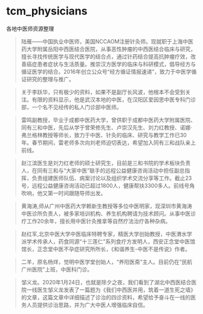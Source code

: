 # tcm_physicians
各地中医师资源整理


>陆雁——中国执业中医师，美国NCCAOM注册针灸师。现就职于上海中医药大学附属岳阳中西医结合医院，从事恶性肿瘤的中西医结合临床与研究，擅长寻找传统医学与现代医学的结合点，通过针药结合提高抗肿瘤疗效，改善癌症患者症状与生活质量。推崇汉方医学的临床与科研模式，倡导经方与循证医学的结合。2016年创立公众号“经方循证情报速递”，致力于中医学循证研究的整理与推广。

>关于李跃华，只有极少的资料，如果不是副厅长风波，他根本不会受到关注。有限的资料显示，他是武汉本地的中医，在汉阳区爱因思中医专科门诊部，一个名不见经传的私人门诊部中医师。

>雷鸣副教授，毕业于成都中医药大学，曾供职于成都中医药大学附属医院、同有三和中医，先后从学于曾荣修先生、卢崇汉先生、刘力红教授、诺娜·弗兰格林教授等师长，致力于中医、针灸的临床、研究与教学工作已30年。春节期间，雷老师多次向刘老师迫切表达，希望加入同有三和战队亲上前线。

>赵江滨医生是刘力红老师的硕士研究生，目前是三和书院的学术板块负责人，在同有三和与“大家中医”联手的远程公益健康咨询活动中担任副总指挥，负责组建医师队伍、病案讨论以及组织学术交流分享等工作。截止23号，远程公益健康咨询活动已超过1800人，健康帮扶3300多人。前线号角吹响，他又第一时间跟随导师出发。

>黄海涛,师从广州中医药大学赖新生教授等多位中医明家，现深圳市黄海涛中医诊所负责人，被多家培训机构、养生机构聘请为技术顾问。从事中医诊疗工作20余年，擅长用中医针灸推拿等自然疗法治疗各种杂病。

>赵红军,北京中医大学中医临床特聘专家，精医大学创始教授，中医渭水学派学术传承人，药食同源“十三莲仁”系列食疗方发明人，西安正念堂中医馆馆长，正念堂中医不孕症研究所所长，《和谐养生-中医不是传说》作者。

>二羊，原名杨烊，觉明中医学堂创始人，“养阳医斋”主人。目前仍在“民航广州医院”上班，中医科门诊。

>邹义龙。2020年1月24日，也就是除夕之夜，我们看到了湖北中西医结合医院一线医生邹义龙发表了一篇题为《我们中西医并用，筑着一道生死之墙》的文章，这篇文章中详细描述了诊治的四诊资料，希望给予奋斗在一线的医务人员提供诊治思路，并为广大中医人增强临床自信。


